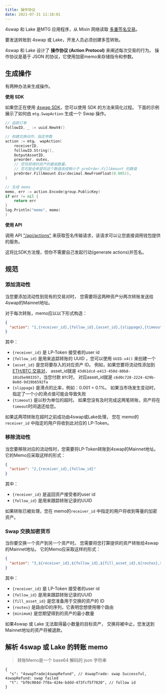 ```yaml
---
title: 操作协议
date: 2021-07-31 11:18:01
---
```


4swap 和 Lake 是MTG 应用程序，从 Mixin 网络读取 [多重签名交易](https://developers.mixin.one/document/wallet/api/multisigs/tutorial)。

要发送转账到 4swap 或 Lake，开发人员必须创建多签转账。

4swap 和 Lake 设计了 **操作协议 (Action Protocol)** 来阐述每次交易的行为。 操作协议是基于 JSON 的协议，它使用加密memo来存储指令和参数。

## 生成操作

有两种办法来生成操作。

**使用 SDK**

如果您正在使用 [4swap SDK](https://github.com/fox-one/4swap-sdk-go)，您可以使用 SDK 的方法来简化过程。 下面的示例展示了如何由  `mtg.SwapAction` 生成一个 Swap 操作。

```go
// 追踪订单
followID, _ := uuid.NewV4()

// 构建交换动作，指定参数
action := mtg。 wapAction(
    receiverID,
    followID.String(),
    OutputAssetID,
    preorder. outes,
    // 您将获得的资产的最低数量。
    // 您可能会希望将这个数值改成稍小于 preOrder.FillAmount 的数值
    preOrder.FillAmount.Div(decimal.NewFromFloat(0.005)),
)

// 生成 memo
memo, err := action.Encode(group.PublicKey)
if err != nil {
    return err
}
log.Println("memo", memo)
)
```

**使用 API**

调用 API ["/api/actions"](./apis/actions) 来获取签名传输请求，该请求可以让您直接调用钱包提供的服务。

这将比SDK方法慢，但你不需要自己发起行动(generate actions)并签名。

## 规范

### 添加流动性

当您要添加流动性到现有的交易对时， 您需要将这两种资产分两次转账发送给4swap的Mainnet地址。

对于每次转账，memo应以以下形式构造：

```json
{
  "action": "1,{receiver_id},{follow_id},{asset_id},{slippage},{timeout}"
}
```

其中：

- `{receiver_id}` 是 LP-Token 接受者的user id
- `{follow_id}` 是用来追踪转账的 UUID ，您可以使用 `UUID.v4()` 来创建一个
- `{asset_id}` 是您将要存入的对应资产 ID。 例如，如果您要将流动性添加到 [ETH/BTC 交易对](https://app.4swap.org/#/pair-info?base=43d61dcd-e413-450d-80b8-101d5e903357&quote=c6d0c728-2624-429b-8e0d-d9d19b6592fa)， asset_id就是 `43d61dcd-e413-450d-80b8-101d5e903357`，当您付款 `BTC`时， 对应asset_id就是 `c6d0c728-2224-429b-8e0d-9d19b6592fa`
- `{slippage}` 是滑点的比率，例如：0.001 = 0.1%。 如果当市场发生变动时，指定了一个小的滑点值可能会导致失败
- `{timeout}` 是以秒为单位的超时。 如果您没有及时完成这两笔转账，资产将在 `timeout`时间退还给您。

如果这两项转账在超时之前成功由4swap或Lake处理， 您在 memo的`receiver_id` 中指定的用户将收到此对应的 LP-Token。


### 移除流动性

当您要移除对应的流动性时，您需要将LP-Token转账到4swap的Mainnet地址。 它的Memo应采取这样的形式：

```json
{
  "action": "2,{receiver_id},{follow_id}"
}
```

其中：

- `{receiver_id}` 是返回资产接受者的user id
- `{follow_id}` 是用来跟踪转账记录的UUID

如果转账已被处理，您在 memo的`receiver_id` 中指定的用户将收到等量的加密资产。

### Swap 交换加密货币

当你要交换一个资产到另一个资产时。 您需要将您打算提供的资产转账给4swap的Mainnet地址。 它的Memo应采取这样的形式：

```json
{
  "action": "3,${receiver_id},${follow_id},${fill_asset_id},${routes},${minimum}"
}
```

其中：

- `{receiver_id}` 是 LP-Token 接受者的user id
- `{follow_id}` 是用来跟踪转账记录的UUID
- `{fill_asset_id}` 是您准备用于交换的资产的 ID
- `{routes}` 是路由ID的序列，它表明您想使用哪个路由
- `{minimum}` 是您期望得到的资产的最小数量

如果4swap 或 Lake 无法取得最小数量的目标资产， 交换将被中止，您发送到Mainnet地址的资产将被退款。

## 解析 4swap 或 Lake 的转账 memo

> 转账Memo是一个 base64 解码的 json 字符串

```json5
{
  "s": "4swapTrade|4swapRefund", // 4swapTrade: swap Successful, 4swapRefund: swap failed
  "t": "bf0c984d-7f8a-424e-bddd-473fcf5f7020", // follow id
}
```
